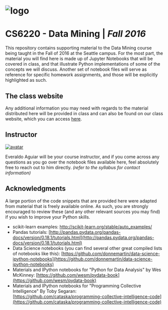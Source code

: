 # ![logo](http://i.imgur.com/SXt4HyF.png)

# CS6220 - Data Mining | _Fall 2016_

This repository contains supporting material to the Data Mining course being taught in the Fall of 2016 at the Seattle campus.  For the most part, the material you will find here is made up of Jupyter Notebooks that will be covered in class, and that illustrate Python implementations of some of the concepts we will discuss. Another set of notebook files will serve as reference for specific homework assignments, and those will be explicitly highlighted as such.

## The class website

Any additional information you may need with regards to the material distributed here will be provided in class and can also be found on our class website, which you can access [here](https://www.northeastern.edu/mscs_online/cs6220-fall2016/).

## Instructor

[![avatar](http://i.imgur.com/As3mExi.png)](https://www.linkedin.com/in/everaldoaguiar)

Everaldo Aguiar will be your course instructor, and if you come across any questions as you go over the notebook files available here, feel absolutely free to reach out to him directly. _(refer to the syllabus for contact information)_

## Acknowledgments

A large portion of the code snippets that are provided here were adapted from material that is freely available online. As such, you are strongly encouraged to review these (and any other relevant sources you may find) if you wish to improve your Python skills.  

* scikit-learn examples: [http://scikit-learn.org/stable/auto_examples/
](http://scikit-learn.org/stable/auto_examples/)
* Pandas tutorials: [http://pandas.pydata.org/pandas-docs/version/0.18.1/tutorials.html](http://pandas.pydata.org/pandas-docs/version/0.18.1/tutorials.html)
* Data Science notebooks (you can find several other great compiled lists of notebooks like this): [https://github.com/donnemartin/data-science-ipython-notebooks](https://github.com/donnemartin/data-science-ipython-notebooks)
* Materials and IPython notebooks for "Python for Data Analysis" by Wes McKinney: [https://github.com/wesm/pydata-book](https://github.com/wesm/pydata-book)
* Materials and IPython notebooks for "Programming Collective Intelligence" By Toby Segaran: [https://github.com/cataska/programming-collective-intelligence-code](https://github.com/cataska/programming-collective-intelligence-code)